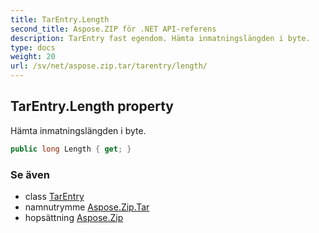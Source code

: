 ```yaml
---
title: TarEntry.Length
second_title: Aspose.ZIP för .NET API-referens
description: TarEntry fast egendom. Hämta inmatningslängden i byte.
type: docs
weight: 20
url: /sv/net/aspose.zip.tar/tarentry/length/
---
```

## TarEntry.Length property

Hämta inmatningslängden i byte.

```csharp
public long Length { get; }
```

### Se även

* class [TarEntry](../)
* namnutrymme [Aspose.Zip.Tar](../../tarentry/)
* hopsättning [Aspose.Zip](../../../)


